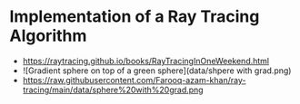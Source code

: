 # Implementation of a Ray Tracing Algorithm
- https://raytracing.github.io/books/RayTracingInOneWeekend.html 
- ![Gradient sphere on top of a green sphere](data/shpere with grad.png)
- https://raw.githubusercontent.com/Farooq-azam-khan/ray-tracing/main/data/sphere%20with%20grad.png
